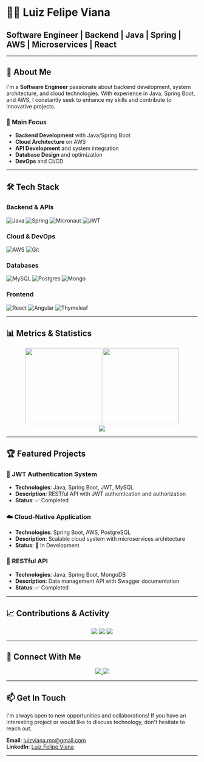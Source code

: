 # 👨‍💻 Luiz Felipe Viana
## Software Engineer | Backend | Java | Spring | AWS | Microservices | React

---

## 🚀 About Me

I'm a **Software Engineer** passionate about backend development, system architecture, and cloud technologies. With experience in Java, Spring Boot, and AWS, I constantly seek to enhance my skills and contribute to innovative projects.

### 🎯 Main Focus
- **Backend Development** with Java/Spring Boot
- **Cloud Architecture** on AWS
- **API Development** and system integration
- **Database Design** and optimization
- **DevOps** and CI/CD

---

## 🛠️ Tech Stack

### **Backend & APIs**
![Java](https://img.shields.io/badge/Java-ED8B00?style=for-the-badge&logo=openjdk&logoColor=white)
![Spring](https://img.shields.io/badge/Spring-6DB33F?style=for-the-badge&logo=spring&logoColor=white)
![Micronaut](https://img.shields.io/badge/Micronaut-3C72A0?style=for-the-badge&logo=micronaut&logoColor=white)
![JWT](https://img.shields.io/badge/json%20web%20tokens-323330?style=for-the-badge&logo=json-web-tokens&logoColor=pink)

### **Cloud & DevOps**
![AWS](https://img.shields.io/badge/Amazon_AWS-232F3E?style=for-the-badge&logo=amazon-aws&logoColor=white)
![Git](https://img.shields.io/badge/git-%23F05033.svg?style=for-the-badge&logo=git&logoColor=white)

### **Databases**
![MySQL](https://img.shields.io/badge/MySQL-00000F?style=for-the-badge&logo=mysql&logoColor=white)
![Postgres](https://img.shields.io/badge/PostgreSQL-316192?style=for-the-badge&logo=postgresql&logoColor=white)
![Mongo](https://img.shields.io/badge/MongoDB-4EA94B?style=for-the-badge&logo=mongodb&logoColor=white)

### **Frontend**
![React](https://img.shields.io/badge/React-20232A?style=for-the-badge&logo=react&logoColor=61DAFB)
![Angular](https://img.shields.io/badge/Angular-DD0031?style=for-the-badge&logo=angular&logoColor=white)
![Thymeleaf](https://img.shields.io/badge/Thymeleaf-005F0F?style=for-the-badge&logo=thymeleaf&logoColor=white)

---

## 📊 Metrics & Statistics

<div align="center">
  <img height="200" src="https://github-readme-stats.vercel.app/api?username=LuizVian4&show_icons=true&theme=onedark&hide_border=true&bg_color=0D1117" />
  <img height="200" src="https://github-readme-stats.vercel.app/api/top-langs/?username=LuizVian4&layout=compact&theme=onedark&hide_border=true&bg_color=0D1117" />
</div>

<div align="center">
  <img src="https://github-readme-streak-stats.herokuapp.com/?user=LuizVian4&theme=onedark&hide_border=true&background=0D1117" />
</div>

---

## 🏆 Featured Projects

### 🔐 JWT Authentication System
- **Technologies**: Java, Spring Boot, JWT, MySQL
- **Description**: RESTful API with JWT authentication and authorization
- **Status**: ✅ Completed

### ☁️ Cloud-Native Application
- **Technologies**: Spring Boot, AWS, PostgreSQL
- **Description**: Scalable cloud system with microservices architecture
- **Status**: 🚧 In Development

### 📱 RESTful API
- **Technologies**: Java, Spring Boot, MongoDB
- **Description**: Data management API with Swagger documentation
- **Status**: ✅ Completed

---

## 📈 Contributions & Activity

<div align="center">
  <img src="https://github-profile-summary-cards.vercel.app/api/cards/profile-details?username=LuizVian4&theme=onedark" />
  <img src="https://github-profile-summary-cards.vercel.app/api/cards/repos-per-language?username=LuizVian4&theme=onedark" />
  <img src="https://github-profile-summary-cards.vercel.app/api/cards/most-commit-language?username=LuizVian4&theme=onedark" />
</div>

---

## 🤝 Connect With Me

<div align="center">
  <a href="https://www.linkedin.com/in/luizfelipeviana/" target="_blank">
    <img src="https://img.shields.io/badge/-LinkedIn-%230077B5?style=for-the-badge&logo=linkedin&logoColor=white" target="_blank">
  </a>
  <a href="mailto:luizviana.mn@gmail.com">
    <img src="https://img.shields.io/badge/-Gmail-%23333?style=for-the-badge&logo=gmail&logoColor=white" target="_blank">
  </a>
</div>

---

## 📫 Get In Touch

I'm always open to new opportunities and collaborations! If you have an interesting project or would like to discuss technology, don't hesitate to reach out.

**Email**: luizviana.mn@gmail.com  
**LinkedIn**: [Luiz Felipe Viana](https://www.linkedin.com/in/luizfelipeviana/)

---

